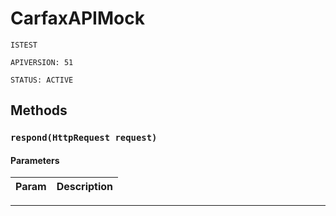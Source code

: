 # CarfaxAPIMock

`ISTEST`

`APIVERSION: 51`

`STATUS: ACTIVE`
## Methods
### `respond(HttpRequest request)`
#### Parameters
|Param|Description|
|---|---|

---
